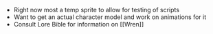 - Right now most a temp sprite to allow for testing of scripts
- Want to get an actual character model and work on animations for it
- Consult Lore Bible for information on [[Wren]]